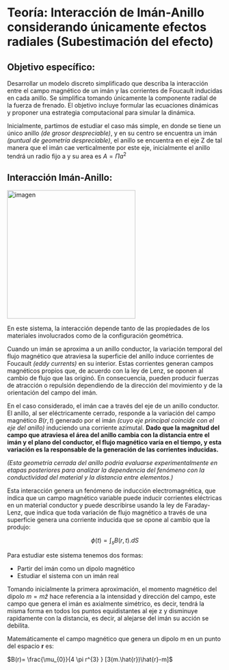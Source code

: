 # Teoría: Interacción de Imán-Anillo considerando únicamente efectos radiales (Subestimación del efecto)

## **Objetivo específico:**
Desarrollar un modelo discreto simplificado que describa la interacción entre el campo magnético de un imán y las corrientes de Foucault inducidas en cada anillo. Se simplifica tomando únicamente la componente radial de la fuerza de frenado. El objetivo incluye formular las ecuaciones dinámicas y proponer una estrategia computacional para simular la dinámica. 

Inicialmente, partimos de estudiar el caso más simple, en donde se tiene un único anillo *(de grosor despreciable)*, y en su centro se encuentra un imán *(puntual de geometría despreciable)*, el anillo se encuentra en el eje Z de tal manera que el imán cae verticalmente por este eje, inicialmente el anillo tendrá un radio fijo a y su area es $A= \Pi a^{2}$ 

## Interacción Imán-Anillo: 

<img width="300" height="300" alt="imagen" src="https://github.com/user-attachments/assets/3c3d2719-ff24-4a13-8b0b-f7b395d4683f" />

En este sistema, la interacción depende tanto de las propiedades de los materiales involucrados como de la configuración geométrica.

Cuando un imán se aproxima a un anillo conductor, la variación temporal del flujo magnético que atraviesa la superficie del anillo induce corrientes de Foucault *(eddy currents)* en su interior. Estas corrientes generan campos magnéticos propios que, de acuerdo con la ley de Lenz, se oponen al cambio de flujo que las originó. En consecuencia, pueden producir fuerzas de atracción o repulsión dependiendo de la dirección del movimiento y de la orientación del campo del imán.

En el caso considerado, el imán cae a través del eje de un anillo conductor. El anillo, al ser eléctricamente cerrado, responde a la variación del campo magnético $B(r,t)$ generado por el imán *(cuyo eje principal coincide con el eje del anillo)* induciendo una corriente azimutal. 
**Dado que la magnitud del campo que atraviesa el área del anillo cambia con la distancia entre el imán y el plano del conductor, el flujo magnético varía en el tiempo, y esta variación es la responsable de la generación de las corrientes inducidas.**

_(Esta geometría cerrada del anillo podría evaluarse experimentalmente en etapas posteriores para analizar la dependencia del fenómeno con la conductividad del material y la distancia entre elementos.)_

Esta interacción genera un fenómeno de inducción electromagnética, que indica que un campo magnético variable puede inducir corrientes eléctricas en un material conductor y puede describirse usando la ley de Faraday-Lenz, que indica que toda variación de flujo magnético a través de una superficie genera una corriente inducida que se opone al cambio que la produjo: 

$$\phi(t)= \int_{s} B(r,t).dS$$


Para estudiar este sistema tenemos dos formas: 
* Partir del imán como un dipolo magnético
* Estudiar el sistema con un imán real

Tomando inicialmente la primera aproximación, el momento magnético del dipolo $m=m\hat{z}$ hace referencia a la intensidad y dirección del campo, este campo que genera el imán es axialmente simétrico, es decir, tendrá la misma forma en todos los puntos equidistantes al eje z y disminuye rapidamente con la distancia, es decir, al alejarse del imán su acción se debilita. 

Matemáticamente el campo magnético que genera un dipolo m en un punto del espacio **r** es: 

$B(r)= \frac{\mu_{0}}{4 \pi r^{3} } [3(m.\hat{r})\hat{r}-m]$

